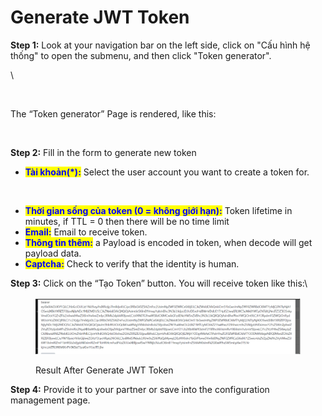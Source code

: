 # Generate JWT Token

**Step 1:** Look at your navigation bar on the left side, click on "Cấu hình hệ thống" to open the submenu, and then click "Token generator".

\


<figure><img src="https://lh7-rt.googleusercontent.com/docsz/AD_4nXck9S58vc6Jw5kJqIJO8apo2XSJqbZOCfi-0unlJTqWYMScyK5SoCx3e4Sc205sWusrkm4j4q3RzsjjcOzJNBNYjsNtsXrgBUXxuZBTf5dXXyIPxM0-9lFTiwCK9EXUWTblHBiMXqmr31s6i-hJ1WR_fp6cxOQcf1aFs7mquQ?key=UzZIS7gYdVnQcXeG4-ykVw" alt=""><figcaption></figcaption></figure>

The “Token generator” Page is rendered, like this:

<figure><img src="https://lh7-rt.googleusercontent.com/docsz/AD_4nXcorLLv0I1cg2uRzjOa068fRfMWAmNYOulfYXqC8b-GINiy0vTJEjHPIMe0wxVfOjTouc9x-kAtN_B0RU3oQAphp2C9Jy0Xqxo1qCgjpz5FQbNg3OPjXbMv5KX9gkh4EMSArTm6kvAQ9B6vJDzjTPfsTGzfBzseTRohlwMu?key=UzZIS7gYdVnQcXeG4-ykVw" alt=""><figcaption></figcaption></figure>

**Step 2:** Fill in the form to generate new token

* <mark style="color:blue;">**Tài khoản(\*):**</mark>  Select the user account you want to create a token for.

<figure><img src="https://lh7-rt.googleusercontent.com/docsz/AD_4nXc9r72vE0PyhbOuFvlDYtYGt8fk9UZK5QKvDuDNV2yOQ5BX5jieKEZZBvRf-cSTQxEzbKu9RH5V7PHvgc4O2nQgY_T3sUHNnhptSPLetjuovYmqAeJa2QJegCd7wR4CSwfrAv54KIS_tQ54MNDhA0tmXGBa027sZWBnN10D6g?key=UzZIS7gYdVnQcXeG4-ykVw" alt=""><figcaption></figcaption></figure>

* <mark style="color:blue;">**Thời gian sống của token (0 = không giới hạn):**</mark> Token lifetime in minutes, if TTL = 0 then there will be no time limit
* <mark style="color:blue;">**Email:**</mark> Email to receive token.
* <mark style="color:blue;">**Thông tin thêm:**</mark> a Payload is encoded in token, when decode will get payload data.
* <mark style="color:blue;">**Captcha:**</mark> Check to verify that the identity is human.

**Step 3:** Click on the “Tạo Token” button. You will receive token like this:\


<figure><img src="../.gitbook/assets/image.png" alt=""><figcaption><p>Result After Generate JWT Token</p></figcaption></figure>

**Step 4:** Provide it to your partner or save into the configuration management page.
